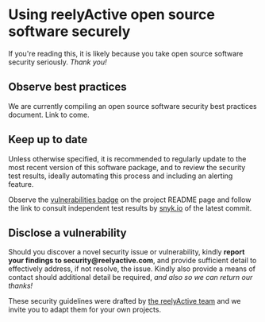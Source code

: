 Using reelyActive open source software securely
===============================================

If you're reading this, it is likely because you take open source software security seriously.  _Thank you!_


Observe best practices
----------------------

We are currently compiling an open source software security best practices document.  Link to come.


Keep up to date
---------------

Unless otherwise specified, it is recommended to regularly update to the most recent version of this software package, and to review the security test results, ideally automating this process and including an alerting feature.

Observe the [vulnerabilities badge](README.md#security) on the project README page and follow the link to consult independent test results by [snyk.io](https://snyk.io) of the latest commit.


Disclose a vulnerability
------------------------

Should you discover a novel security issue or vulnerability, kindly __report your findings to security@reelyactive.com__, and provide sufficient detail to effectively address, if not resolve, the issue.  Kindly also provide a means of contact should additional detail be required, _and also so we can return our thanks!_


These security guidelines were drafted by [the reelyActive team](https://reelyactive.com/team/) and we invite you to adapt them for your own projects.